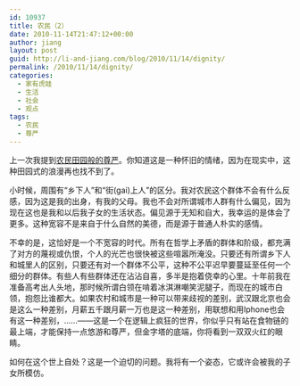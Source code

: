```yaml
---
id: 10937
title: 农民（2）
date: 2010-11-14T21:47:12+00:00
author: jiang
layout: post
guid: http://li-and-jiang.com/blog/2010/11/14/dignity/
permalink: /2010/11/14/dignity/
categories:
  - 家有虎娃
  - 生活
  - 社会
  - 观点
tags:
  - 农民
  - 尊严
---
```

上一次我提到[农民田园般的尊严](http://li-and-jiang.com/blog/2010/11/12/farmer/)。你知道这是一种怀旧的情绪，因为在现实中，这种田园式的浪漫再也找不到了。

小时候，周围有“乡下人”和“街(gai)上人”的区分。我对农民这个群体不会有什么反感，因为这是我的出身，有我的父母。我也不会对所谓城市人群有什么偏见，因为现在这也是我和以后我子女的生活状态。偏见源于无知和自大，我幸运的是体会了更多。这种宽容不是来自于什么自然的美德，而是源于普通人朴实的感情。

不幸的是，这恰好是一个不宽容的时代。所有在哲学上矛盾的群体和阶级，都充满了对方的蔑视或仇恨，个人的光芒也很快被这些喧嚣所淹没。只要还有所谓乡下人和城里人的区别，只要还有对一个群体不公平，这种不公平迟早要蔓延至任何一个细分的群体。有些人有些群体还在沾沾自喜，多半是抱着侥幸的心里。十年前我在准备高考出人头地，那时候所谓白领在啃着冰淇淋嘲笑泥腿子，而现在的城市白领，抱怨比谁都大。如果农村和城市是一种可以带来歧视的差别，武汉跟北京也会是这么一种差别，月薪五千跟月薪一万也是这一种差别，用联想和用Iphone也会有这一种差别，……——这是一个在逻辑上疯狂的世界，你似乎只有站在食物链的最上端，才能保持一点悠游和尊严，但金字塔的底端，你将看到一双双火红的眼睛。

如何在这个世上自处？这是一个迫切的问题。我将有一个姿态，它或许会被我的子女所模仿。